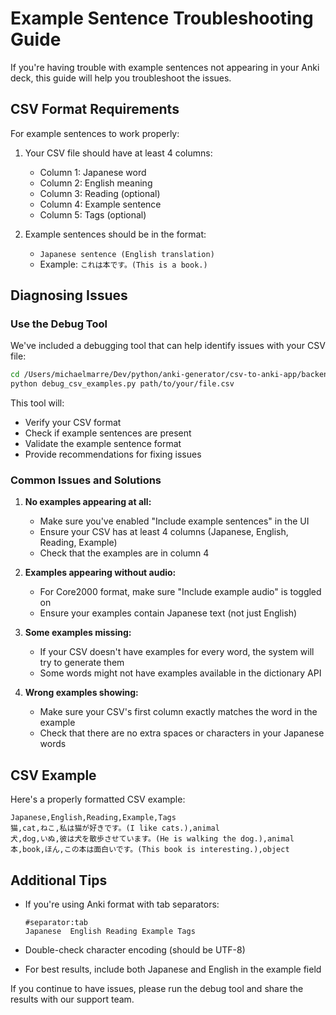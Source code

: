 # Example Sentence Troubleshooting Guide

If you're having trouble with example sentences not appearing in your Anki deck, this guide will help you troubleshoot the issues.

## CSV Format Requirements

For example sentences to work properly:

1. Your CSV file should have at least 4 columns:
   - Column 1: Japanese word
   - Column 2: English meaning
   - Column 3: Reading (optional)
   - Column 4: Example sentence
   - Column 5: Tags (optional)

2. Example sentences should be in the format:
   - `Japanese sentence (English translation)`
   - Example: `これは本です。(This is a book.)`

## Diagnosing Issues

### Use the Debug Tool

We've included a debugging tool that can help identify issues with your CSV file:

```bash
cd /Users/michaelmarre/Dev/python/anki-generator/csv-to-anki-app/backend
python debug_csv_examples.py path/to/your/file.csv
```

This tool will:
- Verify your CSV format
- Check if example sentences are present
- Validate the example sentence format
- Provide recommendations for fixing issues

### Common Issues and Solutions

1. **No examples appearing at all:**
   - Make sure you've enabled "Include example sentences" in the UI
   - Ensure your CSV has at least 4 columns (Japanese, English, Reading, Example)
   - Check that the examples are in column 4

2. **Examples appearing without audio:**
   - For Core2000 format, make sure "Include example audio" is toggled on
   - Ensure your examples contain Japanese text (not just English)

3. **Some examples missing:**
   - If your CSV doesn't have examples for every word, the system will try to generate them
   - Some words might not have examples available in the dictionary API

4. **Wrong examples showing:**
   - Make sure your CSV's first column exactly matches the word in the example
   - Check that there are no extra spaces or characters in your Japanese words

## CSV Example

Here's a properly formatted CSV example:

```
Japanese,English,Reading,Example,Tags
猫,cat,ねこ,私は猫が好きです。(I like cats.),animal
犬,dog,いぬ,彼は犬を散歩させています。(He is walking the dog.),animal
本,book,ほん,この本は面白いです。(This book is interesting.),object
```

## Additional Tips

- If you're using Anki format with tab separators:
  ```
  #separator:tab
  Japanese	English	Reading	Example	Tags
  ```

- Double-check character encoding (should be UTF-8)

- For best results, include both Japanese and English in the example field

If you continue to have issues, please run the debug tool and share the results with our support team.
